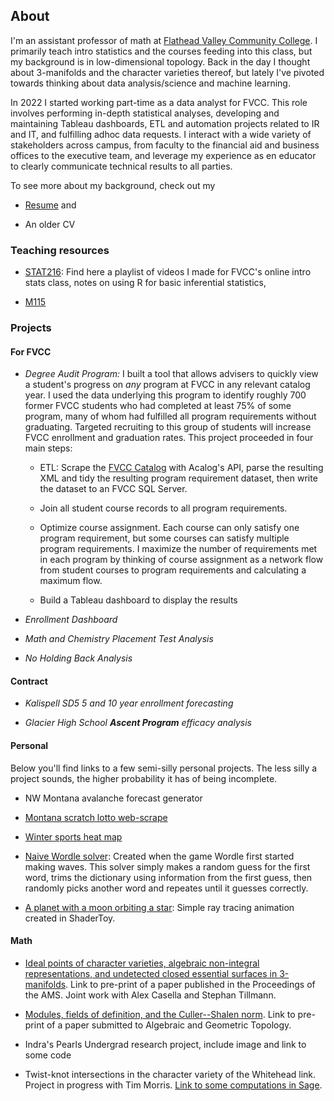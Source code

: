 ## About 

I'm an assistant professor of math at [Flathead Valley Community College](https://www.fvcc.edu). I primarily teach intro statistics and the courses feeding into this class, but my background is in low-dimensional topology. Back in the day I thought about 3-manifolds and the character varieties thereof, but lately I've pivoted towards thinking about data analysis/science and machine learning.  

In 2022 I started working part-time as a data analyst for FVCC. This role involves performing in-depth statistical analyses, developing and maintaining Tableau dashboards, ETL and automation projects related to IR and IT, and fulfilling adhoc data requests. I interact with a wide variety of stakeholders across campus, from faculty to the financial aid and business offices to the executive team, and leverage my experience as en educator to clearly communicate technical results to all parties.

To see more about my background, check out my

- [Resume](./resume/resume.pdf) and 

- An older CV



### Teaching resources

- [STAT216](./stat216): Find here a playlist of videos I made for FVCC's online intro stats class, notes on using R for basic inferential statistics, 

- [M115](./m115)

### Projects

#### For FVCC

- *Degree Audit Program:* I built a tool that allows advisers to quickly view a student's progress on *any* program at FVCC in any relevant catalog year. I used the data underlying this program to identify roughly 700 former FVCC students who had completed at least 75\% of some program, many of whom had fulfilled all program requirements without graduating. Targeted recruiting to this group of students will increase FVCC enrollment and graduation rates.   This project proceeded in four main steps:

    - ETL: Scrape the [FVCC Catalog](https://catalog.fvcc.edu/) with Acalog's API, parse the resulting XML and tidy the resulting program requirement dataset, then write the dataset to an FVCC SQL Server. 
    
    -  Join all student course records to all program requirements. 
    
    - Optimize course assignment. Each course can only satisfy one program requirement, but some courses can satisfy multiple program requirements. I maximize the number of requirements met in each program by thinking of course assignment as a network flow from student courses to program requirements and calculating a maximum flow. 
    
    - Build a Tableau dashboard to display the results  
    
- *Enrollment Dashboard*

- *Math and Chemistry Placement Test Analysis* 

- *No Holding Back Analysis*

#### Contract 

- *Kalispell SD5 5 and 10 year enrollment forecasting*

- *Glacier High School **Ascent Program** efficacy analysis*

#### Personal

Below you'll find links to a few semi-silly personal projects. The less silly a project sounds, the higher probability it has of being incomplete. 

- NW Montana avalanche forecast generator

- [Montana scratch lotto web-scrape](https://github.com/ckaterba/ScratchLottoScrape)

- [Winter sports heat map](../DDP_projects/DDP_project_1_ski_heatmap.html)

- [Naive Wordle solver](./wordle/naiveWordle.R): Created when the game Wordle first started making waves. This solver simply makes a random guess for the first word, trims the dictionary using information from the first guess, then randomly picks another word and repeates until it guesses correctly. 

- [A planet with a moon orbiting a star](https://www.shadertoy.com/view/NdGyWh): Simple ray tracing animation created in ShaderToy.


#### Math

- [Ideal points of character varieties, algebraic non-integral representations, and undetected closed essential surfaces in 3-manifolds](https://arxiv.org/abs/1808.02535). Link to pre-print of a paper published in the Proceedings of the AMS. Joint work with Alex Casella and Stephan Tillmann.

- [Modules, fields of definition, and the Culler--Shalen norm](https://arxiv.org/abs/1805.04585). Link to pre-print of a paper submitted to Algebraic and Geometric Topology. 

- Indra's Pearls Undergrad research project, include image and link to some code

- Twist-knot intersections in the character variety of the Whitehead link. Project in progress with Tim Morris. [Link to some computations in Sage](https://github.com/ckaterba/Twist_Knot_CharVar_Intersection/blob/main/twistIntExploration.ipynb).



